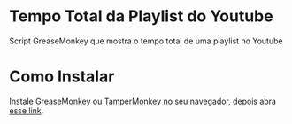 # Tempo Total da Playlist do Youtube
Script GreaseMonkey que mostra o tempo total de uma playlist no Youtube

# Como Instalar

Instale [GreaseMonkey](https://addons.mozilla.org/pt-PT/firefox/addon/greasemonkey/) ou [TamperMonkey](https://www.tampermonkey.net/) no seu navegador, depois abra [esse link](https://raw.githubusercontent.com/naftasantos/YoutubePlaylistTotalTime/master/YoutubePlaylistTotalTime.user.js).
